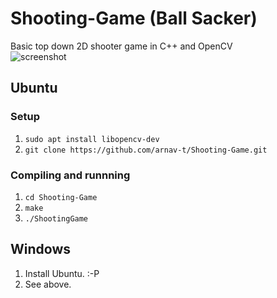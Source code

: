 # Shooting-Game (Ball Sacker)
Basic top down 2D shooter game in C++ and OpenCV        
![screenshot](https://i.imgur.com/KUYuibB.png "in-game screenshot")
## Ubuntu
### Setup
1. `sudo apt install libopencv-dev`
2. `git clone https://github.com/arnav-t/Shooting-Game.git`
### Compiling and runnning
1. `cd Shooting-Game`
2. `make`
3. `./ShootingGame`
## Windows
1. Install Ubuntu. :-P
2. See above. 

